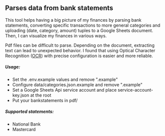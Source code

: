 ## Parses data from bank statements

This tool helps having a big picture of my finances by parsing bank statements, converting specific transactions to more general categories and uploading (date, category, amount) tuples to a Google Sheets document. Then, I can visualize my finances in various ways.

Pdf files can be difficult to parse. Depending on the document, extracting text can lead to unexpected behavior. I found that using Optical Character Recognition ([OCR](https://en.wikipedia.org/wiki/Optical_character_recognition)) with precise configuration is easier and more reliable.

##### Usage:
- Set the .env.example values and remove ".example"
- Configure data/categories.json.example and remove ".example"
- Set a Google Sheets Api service account and place service-account-key.json at the root
- Put your bankstatements in pdf/

##### Supported statements:
- National Bank
- Mastercard